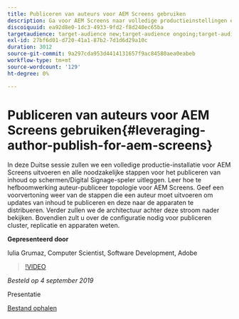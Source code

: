 ```yaml
---
title: Publiceren van auteurs voor AEM Screens gebruiken
description: Ga voor AEM Screens naar volledige productieinstellingen en leer alle stappen die nodig zijn voor het publiceren van inhoud op schermen/Digital Signage-speler.
discoiquuid: ea92d8e0-1dc3-4933-9fd2-f8d240ec65ba
targetaudience: target-audience new;target-audience ongoing;target-audience upgrader
exl-id: 27bf6d01-d720-41a1-87b2-7d1d6d29a10c
duration: 3012
source-git-commit: 9a297cda953d4414131657f9ac84580aea0eabeb
workflow-type: tm+mt
source-wordcount: '129'
ht-degree: 0%

---
```


# Publiceren van auteurs voor AEM Screens gebruiken{#leveraging-author-publish-for-aem-screens}

In deze Duitse sessie zullen we een volledige productie-installatie voor AEM Screens uitvoeren en alle noodzakelijke stappen voor het publiceren van inhoud op schermen/Digital Signage-speler uitleggen. Leer hoe te hefboomwerking auteur-publiceer topologie voor AEM Screens. Geef een voorvertoning weer van de stappen die een auteur moet uitvoeren om updates van inhoud te publiceren en deze naar de apparaten te distribueren. Verder zullen we de architectuur achter deze stroom nader bekijken. Bovendien zult u over de configuratie nodig voor publiceren cluster, replicatie en apparaten weten.

**Gepresenteerd door**

Iulia Grumaz, Computer Scientist, Software Development, Adobe

>[!VIDEO](https://video.tv.adobe.com/v/28706/?quality=9)

*Besteld op 4 september 2019*

Presentatie

[Bestand ophalen](assets/leveraging-author-publish-aem-screens-final.pdf)
